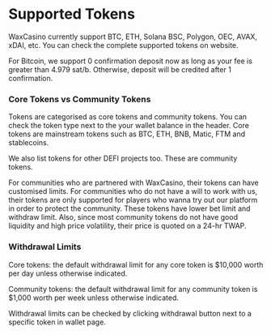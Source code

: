 # Supported Tokens

WaxCasino currently support BTC, ETH, Solana BSC, Polygon, OEC, AVAX, xDAI, etc. You can check the complete supported tokens on website.&#x20;

For Bitcoin, we support 0 confirmation deposit now as long as your fee is greater than 4.979 sat/b. Otherwise, deposit will be credited after 1 confirmation.&#x20;

### Core Tokens vs Community Tokens

Tokens are categorised as core tokens and community tokens. You can check the token type next to the your wallet balance in the header. Core tokens are mainstream tokens such as BTC, ETH, BNB, Matic, FTM and stablecoins.&#x20;

We also list tokens for other DEFI projects too. These are community tokens.&#x20;

For communities who are partnered with WaxCasino, their tokens can have customised limits. For communities who do not have a will to work with us, their tokens are only supported for players who wanna try out our platform in order to protect the community. These tokens have lower bet limit and withdraw limit. Also, since most community tokens do not have good liquidity and high price volatility, their price is quoted on a 24-hr TWAP.

### Withdrawal Limits

Core tokens: the default withdrawal limit for any core token is $10,000 worth per day unless otherwise indicated.

Community tokens: the default withdrawal limit for any community token is $1,000 worth per week unless otherwise indicated.

Withdrawal limits can be checked by clicking withdrawal button next to a specific token in wallet page.&#x20;
